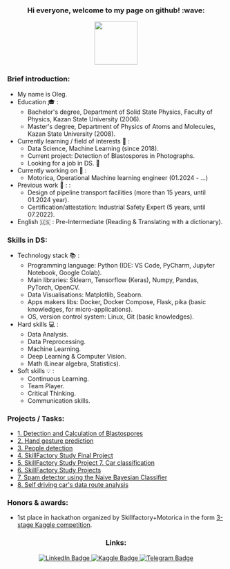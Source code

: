 <h3 align="center">
  Hi everyone, welcome to my page on github! :wave:
</h3>


<div id="header" align="center">
  <img src="https://media.giphy.com/media/k0ijJhqrUP4T2EvmJ1/giphy.gif" width="100"/>
</div>


### Brief introduction:
- My name is Oleg.  
- Education :mortar_board: :   
  - Bachelor's degree, Department of Solid State Physics, Faculty of Physics, Kazan State University (2006).  
  - Master's degree, Department of Physics of Atoms and Molecules, Kazan State University (2008). 
- Currently learning / field of interests :book: :  
  - Data Science, Machine Learning (since 2018).  
  - Current project: Detection of Blastospores in Photographs.
  - Looking for a job in DS. :eyes:  
- Currently working on :construction_worker: :  
  - Motorica, Operational Machine learning engineer (01.2024 - ...)
- Previous work :construction_worker: : :
  - Design of pipeline transport facilities (more than 15 years, until 01.2024 year).  
  - Certification/attestation: Industrial Safety Expert (5 years, until 07.2022).  
- English :us: : Pre-Intermediate (Reading & Translating with a dictionary).  


### Skills in DS:
- Technology stack :books: :
  - Programming language: Python (IDE: VS Code, PyCharm, Jupyter Notebook, Google Colab).  
  - Main libraries: Sklearn, Tensorflow (Keras), Numpy, Pandas, PyTorch, OpenCV.
  - Data Visualisations: Matplotlib, Seaborn.  
  - Apps makers libs: Docker, Docker Compose, Flask, pika (basic knowledges, for micro-applications).
  - OS, version control system: Linux, Git (basic knowledges).
- Hard skills :computer: :
  - Data Analysis.
  - Data Preprocessing.
  - Machine Learning.
  - Deep Learning & Computer Vision.
  - Math (Linear algebra, Statistics).
- Soft skills :bulb: :
  - Continuous Learning.
  - Team Player.
  - Critical Thinking.
  - Communication skills.


### Projects / Tasks:
- [1. Detection and Calculation of Blastospores](https://github.com/ostrebko/calc_blastos)
- [2. Hand gesture prediction](https://github.com/gesture-classification/gesture_classification)
- [3. People detection](https://github.com/ostrebko/people_detection)
- [4. SkillFactory Study Final Project](https://github.com/ostrebko/skf_final_project)
- [5. SkillFactory Study Project 7. Car classification](https://github.com/ostrebko/car_clf)
- [6. SkillFactory Study Projects](https://github.com/ostrebko/skillfactory_rds)
- [7. Spam detector using the Naive Bayesian Classifier](https://github.com/ostrebko/spam_detection)
- [8. Self driving car's data route analysis](https://github.com/ostrebko/yand_car)


### Honors & awards:
- 1st place in hackathon organized by Skillfactory+Motorica in the form [3-stage Kaggle competition](https://www.kaggle.com/competitions/motorica-advanced-gesture-classification).


<h3 align="center">
  Links:
</h3>


<div id="badges" align="center">
  <a href="https://www.linkedin.com/in/oleg-strebkov/">
    <img src="https://img.shields.io/badge/LinkedIn-blue?style=for-the-badge&logo=linkedin&logoColor=white" alt="LinkedIn Badge"/>
  </a>
  <a href="https://www.kaggle.com/ostrebko/">
    <img src="https://img.shields.io/badge/Kaggle-blue?style=for-the-badge&logo=kaggle&logoColor=white" alt="Kaggle Badge"/>
  </a>
  <a href="https://t.me/ostrebko/">
    <img src="https://img.shields.io/badge/Telegram-blue?style=for-the-badge&logo=telegram&logoColor=white" alt="Telegram Badge"/>
  </a>
</div>

<div id="badges" align="center">
    <img src="https://komarev.com/ghpvc/?username=ostrebko&style=flat-square&color=blue" alt=""/>
  </a>
</div>
